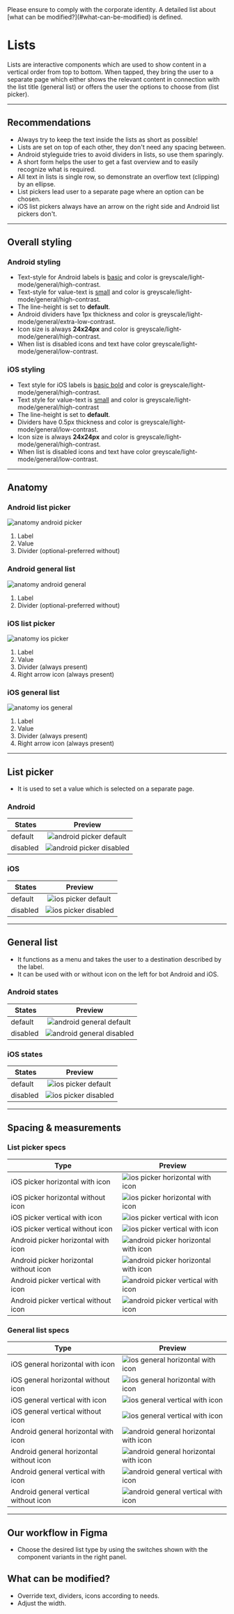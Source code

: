 <AlertInfo alertHeadline="Modifiable">
Please ensure to comply with the corporate identity. A detailed list about [what can be modified?](#what-can-be-modified) is defined.
</AlertInfo>

# Lists

Lists are interactive components which are used to show content in a vertical order from top to bottom. When tapped, they bring the user to a separate page which either shows the relevant content in connection with the list title (general list) or offers the user the options to choose from (list picker).

---

## Recommendations

- Always try to keep the text inside the lists as short as possible!
- Lists are set on top of each other, they don't need any spacing between.
- Android styleguide tries to avoid dividers in lists, so use them sparingly.
- A short form helps the user to get a fast overview and to easily recognize what is required.
- All text in lists is single row, so demonstrate an overflow text (clipping) by an ellipse.
- List pickers lead user to a separate page where an option can be chosen.
- iOS list pickers always have an arrow on the right side and Android list pickers don't.

---

## Overall styling

### Android styling

- Text-style for Android labels is [basic](../../General/Typography/Typography.md#basic) and color is greyscale/light-mode/general/high-contrast.
- Text-style for value-text is [small](../../General/Typography/Typography.md#small) and color is greyscale/light-mode/general/high-contrast.
- The line-height is set to **default**.
- Android dividers have 1px thickness and color is greyscale/light-mode/general/extra-low-contrast.
- Icon size is always **24x24px** and color is greyscale/light-mode/general/high-contrast.
- When list is disabled icons and text have color greyscale/light-mode/general/low-contrast.

### iOS styling

- Text style for iOS labels is [basic bold](../../General/Typography/Typography.md#basic-bold) and color is greyscale/light-mode/general/high-contrast.
- Text style for value-text is [small](../../General/Typography/Typography.md#small) and color is greyscale/light-mode/general/high-contrast
- The line-height is set to **default**.
- Dividers have 0.5px thickness and color is greyscale/light-mode/general/low-contrast.
- Icon size is always **24x24px** and color is greyscale/light-mode/general/high-contrast.
- When list is disabled icons and text have color greyscale/light-mode/general/low-contrast.

---

## Anatomy

### Android list picker

![anatomy android picker](assets/anatomy-android-picker@1x.png)

1. Label
2. Value
3. Divider (optional-preferred without)

### Android general list

![anatomy android general](assets/anatomy-android-general@1x.png)

1. Label
2. Divider (optional-preferred without)

### iOS list picker

![anatomy ios picker](assets/anatomy-ios-picker@1x.png)

1. Label
2. Value
3. Divider (always present)
4. Right arrow icon (always present)

### iOS general list

![anatomy ios general](assets/anatomy-ios-general@1x.png)

1. Label
2. Value
3. Divider (always present)
4. Right arrow icon (always present)

---

## List picker

- It is used to set a value which is selected on a separate page.

### Android

| States |  Preview |
|---|---|
| default | ![android picker default](assets/states/android-picker-default@1x.png) |
| disabled | ![android picker disabled](assets/states/android-picker-disabled@1x.png) |

### iOS

| States |  Preview |
|---|---|
| default | ![ios picker default](assets/states/ios-picker-default@1x.png) |
| disabled | ![ios picker disabled](assets/states/ios-picker-disabled@1x.png) |

---

## General list

- It functions as a menu and takes the user to a destination described by the label.
- It can be used with or without icon on the left for bot Android and iOS.

### Android states

| States |  Preview |
|---|---|
| default | ![android general default](assets/states/android-general-default@1x.png) |
| disabled | ![android general disabled](assets/states/android-general-disabled@1x.png) |

### iOS states

| States |  Preview |
|---|---|
| default | ![ios picker default](assets/states/ios-general-default@1x.png) |
| disabled | ![ios picker disabled](assets/states/ios-general-disabled@1x.png) |

---

## Spacing & measurements

### List picker specs

| Type | Preview
|---|---|
| iOS picker horizontal with icon | ![ios picker horizontal with icon](assets/spacings/picker-ios-icon-horizontal@1x.png) |
| iOS picker horizontal without icon | ![ios picker horizontal with icon](assets/spacings/picker-ios-without-icon-horizontal@1x.png) |
| iOS picker vertical with icon | ![ios picker vertical with icon](assets/spacings/picker-ios-with-icon-vertical@1x.png) |
| iOS picker vertical without icon  | ![ios picker vertical with icon](assets/spacings/picker-ios-without-icon-vertical@1x.png) |
| Android picker horizontal with icon | ![android picker horizontal with icon](assets/spacings/picker-android-icon-horizontal@1x.png) |
| Android picker horizontal without icon | ![android picker horizontal with icon](assets/spacings/picker-android-without-icon-horizontal@1x.png) |
| Android picker vertical with icon | ![android picker vertical with icon](assets/spacings/picker-android-with-icon-vertical@1x.png) |
| Android picker vertical without icon | ![android picker vertical with icon](assets/spacings/picker-android-without-icon-vertical@1x.png) |

### General list specs

| Type | Preview
|---|---|
| iOS general horizontal with icon  | ![ios general horizontal with icon](assets/spacings/general-ios-with-icon-horizontal@1x.png) |
| iOS general horizontal without icon  | ![ios general horizontal with icon](assets/spacings/general-ios-without-icon-horizontal@1x.png) |
| iOS general vertical with icon | ![ios general vertical with icon](assets/spacings/general-ios-with-icon-vertical@1x.png) |
| iOS general vertical without icon | ![ios general vertical with icon](assets/spacings/general-ios-without-icon-vertical@1x.png) |
| Android general horizontal with icon | ![android general horizontal with icon](assets/spacings/general-android-with-icon-horizontal@1x.png) |
| Android general horizontal without icon | ![android general horizontal with icon](assets/spacings/general-android-without-icon-horizontal@1x.png) |
| Android general vertical with icon | ![android general vertical with icon](assets/spacings/general-android-with-icon-vertical@1x.png) |
| Android general vertical without icon | ![android general vertical with icon](assets/spacings/general-android-without-icon-vertical@1x.png) |

---

## Our workflow in Figma

- Choose the desired list type by using the switches shown with the component variants in the right panel.

## What can be modified?

- Override text, dividers, icons according to needs.
- Adjust the width.
